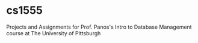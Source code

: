 # cs1555
Projects and Assignments for Prof. Panos's Intro to Database Management course at The University of Pittsburgh
